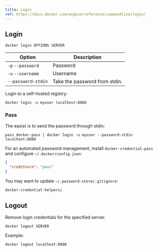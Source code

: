 ```yaml
---
title: Login
ref: https://docs.docker.com/engine/reference/commandline/login/
---
```


## Login

```shell
docker login OPTIONS SERVER
```

| Option             | Description                   |
| ------------------ | ----------------------------- |
| `-p` `--password`  | Password                      |
| `-u` `--username`  | Username                      |
| `--password-stdin` | Take the password from stdin. |

Login to a self-hosted registry:

```shell
docker login -u myuser localhost:8080
```

### Pass

The easist is to send the password through stdin:

```shell
pass docker-pass | docker login -u myuser --password-stdin localhost:8080
```

For an automated password management,
install `docker-credential-pass` and configure `~/.docker/config.json`:

```json
{
  "credsStore": "pass"
}
```

You may want to update `~/.password-store/.gitignore`:

```txt
docker-credential-helpers/
```

## Logout

Remove login credentials for the specified server.

```shell
docker logout SERVER
```

Example:

```shell
docker logout localhost:8080
```
